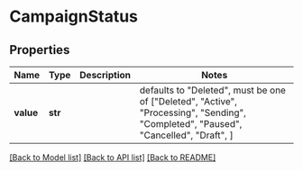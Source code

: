 # CampaignStatus


## Properties
Name | Type | Description | Notes
------------ | ------------- | ------------- | -------------
**value** | **str** |  | defaults to "Deleted",  must be one of ["Deleted", "Active", "Processing", "Sending", "Completed", "Paused", "Cancelled", "Draft", ]

[[Back to Model list]](../README.md#documentation-for-models) [[Back to API list]](../README.md#documentation-for-api-endpoints) [[Back to README]](../README.md)


